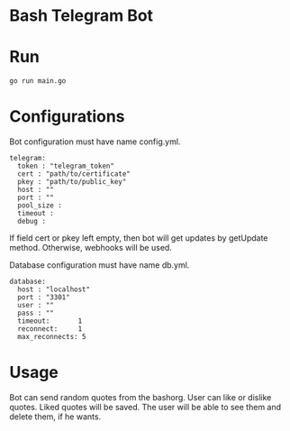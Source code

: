 Bash Telegram Bot
=================

# Run
    go run main.go

# Configurations
Bot configuration must have name config.yml.

    telegram:
      token : "telegram_token"
      cert : "path/to/certificate"
      pkey : "path/to/public_key"
      host : ""
      port : ""
      pool_size : 
      timeout : 
      debug : 
      
If field cert or pkey left empty, then bot will get updates by getUpdate method. Otherwise, webhooks will be used.
      
Database configuration must have name db.yml.

    database:
      host : "localhost"
      port : "3301"
      user : ""
      pass : ""
      timeout:       1
      reconnect:     1
      max_reconnects: 5

# Usage
Bot can send random quotes from the bashorg. User can like or dislike quotes. Liked quotes will be saved. The user will be able to see them and delete them, if he wants.
